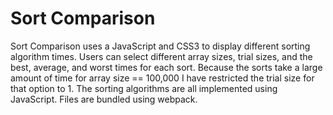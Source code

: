 # Sort Comparison

Sort Comparison uses a JavaScript and CSS3 to display different sorting algorithm times.  Users can select different array sizes, trial sizes, and the best, average, and worst times for each sort.  Because the sorts take a large amount of time for array size == 100,000 I have restricted the trial size for that option to 1.  The sorting algorithms are all implemented using JavaScript.  Files are bundled using webpack.
